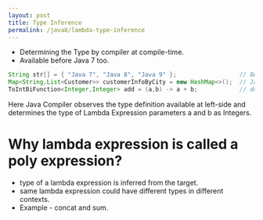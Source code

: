 ```yaml
---
layout: post
title: Type Inference
permalink: /java8/lambda-type-inference
---
```


- Determining the Type by compiler at compile-time.
- Available before Java 7 too.

```java
String str[] = { "Java 7", "Java 8", "Java 9" };                  // Before Java 7
Map<String,List<Customer>> customerInfoByCity = new HashMap<>();  // Java 7, Right Side Diamond Operator
ToIntBiFunction<Integer,Integer> add = (a,b) -> a + b;            // determines type of parameters in lambda
```
Here Java Compiler observes the type definition available at left-side and determines the type of Lambda Expression parameters a and b as Integers.

# Why lambda expression is called a poly expression?
* type of a lambda expression is inferred from the target. 
* same lambda expression could have different types in different contexts.
* Example - concat and sum.
